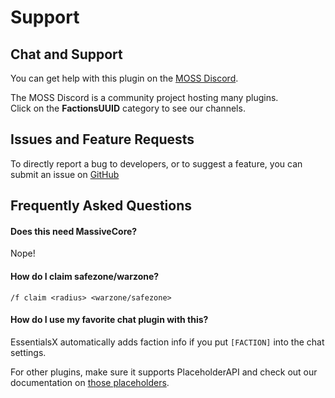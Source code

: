 # Support

## Chat and Support

You can get help with this plugin on the [MOSS Discord](https://discord.gg/PHpuzZS).

The MOSS Discord is a community project hosting many plugins.  
Click on the **FactionsUUID** category to see our channels.

## Issues and Feature Requests

To directly report a bug to developers, or to suggest a feature, you can submit an issue on
[GitHub](https://github.com/FactionsU/UID/issues/new/choose)

## Frequently Asked Questions

#### Does this need MassiveCore?

Nope!

#### How do I claim safezone/warzone?

`/f claim <radius> <warzone/safezone>`

#### How do I use my favorite chat plugin with this?

EssentialsX automatically adds faction info if you put `[FACTION]` into the chat settings.

For other plugins, make sure it supports PlaceholderAPI and check out our documentation on [those placeholders](placeholderapi.md).
 